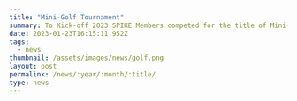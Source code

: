 ```yaml
---
title: "Mini-Golf Tournament"
summary: To Kick-off 2023 SPIKE Members competed for the title of Mini-golf Champion.
date: 2023-01-23T16:15:11.952Z
tags:
  - news
thumbnail: /assets/images/news/golf.png
layout: post
permalink: /news/:year/:month/:title/
type: news
---
```

<!-- news -->